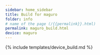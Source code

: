```yaml
---
sidebar: home_sidebar
title: Build for maguro
folder: info
# name of the page (/{{permalink}}.html)
permalink: maguro_build.html
device: maguro
---
```

{% include templates/device_build.md %}
